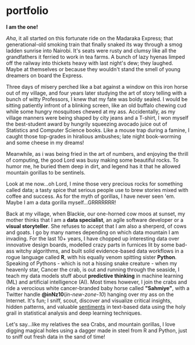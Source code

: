 # portfolio

**I am the one!**

_Aha_, it all started on this fortunate ride on the Madaraka Express; that generational-old smoking train that finally snaked its way through a smog ladden sunrise into Nairobi. It's seats were rusty and clumsy like all the grandfathers it ferried to work in tea farms. A bunch of lazy hyenas limped off the railway into thickets heavy with last night's dew; they laughed. Maybe at themselves or because they wouldn't stand the smell of young dreamers on board the Express. 

Three days of misery perched like a bat against a window on this iron horse out of my village, and four years later studying the art of story telling with a bunch of witty Professors, I knew that my fate was boldy sealed. I would be sitting patiently infront of a blinking screen, like an old buffalo chewing cud while some hungry mosquitoes chewed at my ass. Accidentally, as my village manners were being shaped by city jeans and a T-shirt, I won myself the best-student award by hungrily squeezing avocado juice out of Statistics and Computer Science books. Like a mouse trap during a famine, I caught those top-grades in hiralious ambushes; late night book-worming and some cheese in my dreams!   

Meanwhile, as i was being fried in the art of numbers, and enjoying the thrill of computing, the good Lord was busy making some beautiful rocks. To humor me, he buried them deep in dirt, and legend has it that he allowed mountain gorillas to be sentinels. 

Look at me now...oh Lord, I mine those very precious rocks for something called data; a tasty spice that serious people use to brew stories mixed with coffee and success. As for the myth of gorillas, I have never seen 'em. Maybe I am a data gorilla myself...GRRRRRRR!  

Back at my village, when Blackie, our one-horned cow moos at sunset, my mother thinks that I am a __data specialist__, an agile software developer or a __visual storyteller__. She refuses to accept that I am also a sherperd, of cows and goats. I go by many names depending on which data mountain I am invading. For the last 10+ years, I have chopped up interesting data over innovative design boards, modelled crazy parts in furnices lit by some bad-ass witchy algorithms, and built solid evidence-based data workflows in a rogue language called __R__, with his equally venom spitting sister __Python__. Speaking of Pythons - which is not a hissing snake creature - when my heavenly star, Cancer the crab, is out and running through the seaside, I teach my data models stuff about __predictive thinking__ in machine learning (ML) and artificial intelligence (AI). Most times however, I join the crabs and ride a verocious white cancer-branded baby horse called __"Sahmiye"__, with a Twitter handle __@inNz10__(_in-new-zone-10_) hanging over my ass on the Internet. It's fun; I sniff, scout, discover and visualize critical insights, hidden patterns, and valuable [sentiments](sahmiye-twitter.html) in text-based data using the holy grail in statistical analysis and deep learning techniques. 

Let's say...like my relatives the sea Crabs, and mountain gorillas, I love digging magical holes using a dagger made in steel from R and Python, just to sniff out fresh data in the sand of time! 
